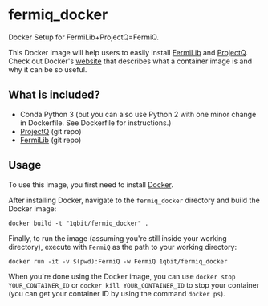 # fermiq_docker
Docker Setup for FermiLib+ProjectQ=FermiQ.

This Docker image will help users to easily install [FermiLib](https://github.com/ProjectQ-Framework/FermiLib.git) and [ProjectQ](https://github.com/ProjectQ-Framework/ProjectQ). Check out Docker's [website](https://www.docker.com/what-container) that describes what a container image is and why it can be so useful. 

## What is included?
- Conda Python 3 (but you can also use Python 2 with one minor change in Dockerfile. See Dockerfile for instructions.)
- [ProjectQ](https://github.com/ProjectQ-Framework/ProjectQ) (git repo) 
- [FermiLib](https://github.com/ProjectQ-Framework/FermiLib.git) (git repo)

## Usage

To use this image, you first need to install [Docker](https://www.docker.com/).

After installing Docker, navigate to the `fermiq_docker` directory and build the Docker image:

```
docker build -t "1qbit/fermiq_docker" .
```

Finally, to run the image (assuming you're still inside your working directory), execute with `FermiQ` as the path to your working directory:

```
docker run -it -v $(pwd):FermiQ -w FermiQ 1qbit/fermiq_docker
```

When you're done using the Docker image, you can use `docker stop YOUR_CONTAINER_ID` or `docker kill YOUR_CONTAINER_ID` to stop your container (you can get your container ID by using the command `docker ps`).
